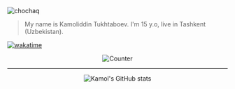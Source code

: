 ![chochaq](https://i.imgur.com/0ytZKQJ.jpeg)
> My name is Kamoliddin Tukhtaboev. I'm 15 y.o, live in Tashkent (Uzbekistan).

[![wakatime](https://wakatime.com/badge/user/cd78fb4f-27ff-40b1-8a3c-eddd5695a9d1.svg)](https://wakatime.com/@cd78fb4f-27ff-40b1-8a3c-eddd5695a9d1)

<div align="center">

![Counter](https://count.getloli.com/get/@kamolgks)

---

![Kamol's GitHub stats](https://github-readme-stats.vercel.app/api?username=kamolgks&show_icons=true&theme=black)

</div>

